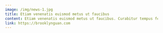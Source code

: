 ```yaml
---
image: /img/news-1.jpg
title: Etiam venenatis euismod metus ut faucibus
content: Etiam venenatis euismod metus ut faucibus. Curabitur tempus fermentum nisl at malesuada. Vivamus hendrerit dignissim varius.test
link: https://brooklynguan.com
---
```

